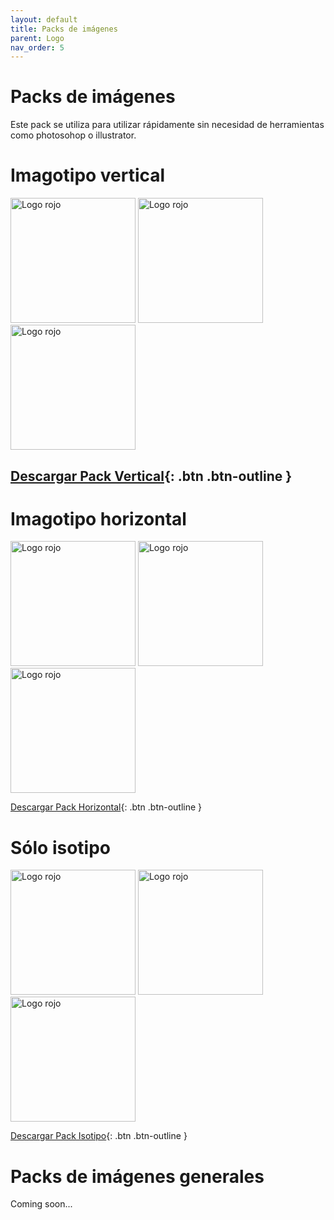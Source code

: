 ```yaml
---
layout: default
title: Packs de imágenes
parent: Logo
nav_order: 5
---
```


# Packs de imágenes
Este pack se utiliza para utilizar rápidamente sin necesidad de herramientas como photosohop o illustrator.

# Imagotipo vertical

<img src="../../../assets/images/referencia_blanco.png" width="200" alt="Logo rojo"/>
<img src="../../../assets/images/referencia_negro.png" width="200" alt="Logo rojo"/>
<img src="../../../assets/images/referencia_rojo.png" width="200" alt="Logo rojo"/>

[Descargar Pack Vertical](https://drive.google.com/uc?export=download&id=1eddbGPnlVAQqQ9A6l6Rj1n063dc6Usd4){: .btn .btn-outline }
---
# Imagotipo horizontal


<img src="../../../assets/images/referencia_horizontal_blanco.png" width="200" alt="Logo rojo"/>
<img src="../../../assets/images/referencia_horizontal_negro.png" width="200" alt="Logo rojo"/>
<img src="../../../assets/images/referencia_horizontal_rojo.png" width="200" alt="Logo rojo"/>

[Descargar Pack Horizontal](https://drive.google.com/uc?export=download&id=1DaajQ4I2hAWEnYlSPyW7M9OCqavxHV2u){: .btn .btn-outline }

# Sólo isotipo

<img src="../../../assets/images/referencia_isotipo_blanco.png" width="200" alt="Logo rojo"/>
<img src="../../../assets/images/referencia_isotipo_negro.png" width="200" alt="Logo rojo"/>
<img src="../../../assets/images/referencia_isotipo_rojo.png" width="200" alt="Logo rojo"/>

[Descargar Pack Isotipo](https://drive.google.com/uc?export=download&id=1cL0FiEdTbiwxOB_w5JzkvsMvphDy-d6m){: .btn .btn-outline }

# Packs de imágenes generales

Coming soon...